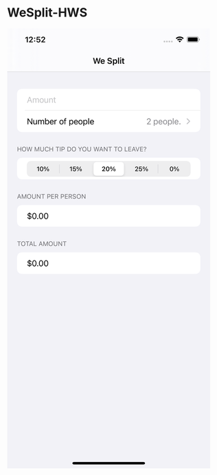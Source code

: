 # WeSplit-HWS
###### ![alt text](https://github.com/Alokin24/WeSplit-HWS/blob/main/screenshot.png?raw=true)
